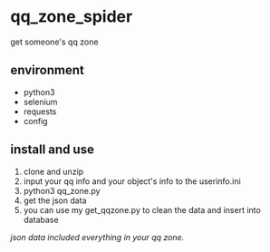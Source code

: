 # qq_zone_spider
get someone's qq zone

## environment

* python3
* selenium
* requests
* config


## install and use

1. clone and unzip
2. input your qq info and your object's info to the userinfo.ini
3. python3 qq_zone.py 
4. get the json data
5. you can use my get_qqzone.py to clean the data and insert into database


*json data included everything in your qq zone.*  
